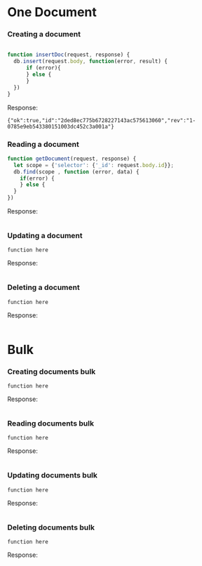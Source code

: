 
# One Document
### Creating a document
``` request = {"name": "Sil"}
```
```javascript
function insertDoc(request, response) {
  db.insert(request.body, function(error, result) {
      if (error){
      } else {
      }
  })
}
```
Response:
```
{"ok":true,"id":"2ded8ec775b6728227143ac575613060","rev":"1-0785e9eb543380151003dc452c3a001a"}
```
    
### Reading a document
```javascript
function getDocument(request, response) { 
  let scope = {'selector': {'_id': request.body.id}};
  db.find(scope , function (error, data) {
    if(error) {
    } else {  
  }
})
```
Response:
```
```

### Updating a document

```
function here
```
Response:
```
```


### Deleting a document

```
function here
```
Response: 
```
```

# Bulk

### Creating documents bulk
```
function here
```

Response: 
``` 
```

### Reading documents bulk
```
function here
```
Response:
```
```

### Updating documents bulk
```
function here

```
Response:
```

```

### Deleting documents bulk
```
function here
```
Response:
```
```
